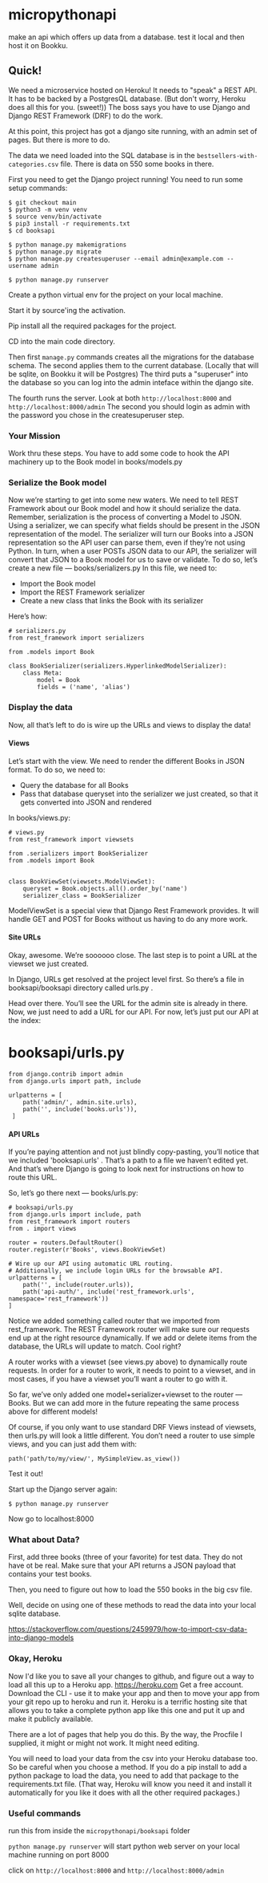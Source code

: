 # micropythonapi
make an api which offers up data from a database. test it local and then host it on Bookku.

## Quick!

We need a microservice hosted on Heroku! It needs to "speak" a REST API. It has to be backed by a PostgresQL database. (But don't worry, Heroku does all this for you. (sweet!))
The boss says you have to use Django and Django REST Framework (DRF) to do the work.

At this point, this project has got a django site running, with an admin set of pages. But there is more to do.

The data we need loaded into the SQL database is in the `bestsellers-with-categories.csv` file. There is data on 550 some books in there.

First you need to get the Django project running! You need to run some setup commands:

```
$ git checkout main
$ python3 -m venv venv
$ source venv/bin/activate
$ pip3 install -r requirements.txt
$ cd booksapi

$ python manage.py makemigrations
$ python manage.py migrate
$ python manage.py createsuperuser --email admin@example.com --username admin

$ python manage.py runserver
```

Create a python virtual env for the project on your local machine.

Start it by source'ing the activation.

Pip install all the required packages for the project.

CD into the main code directory.

Then first `manage.py` commands creates all the migrations for the database schema. The second applies them to the current database. (Locally that will be sqlite, on Bookku it will be Postgres) The third puts a "superuser" into the database so you can log into the admin inteface within the django site.

The fourth runs the server.
Look at both 
`http://localhost:8000` and `http://localhost:8000/admin`
The second you should login as admin with the password you chose in the createsuperuser step.

### Your Mission

Work thru these steps. 
You have to add some code to hook the API machinery up to the Book model in books/models.py

### Serialize the Book model

Now we’re starting to get into some new waters. We need to tell REST Framework about our Book model and how it should serialize the data.
Remember, serialization is the process of converting a Model to JSON. Using a serializer, we can specify what fields should be present in the JSON representation of the model.
The serializer will turn our Books into a JSON representation so the API user can parse them, even if they’re not using Python. In turn, when a user POSTs JSON data to our API, the serializer will convert that JSON to a Book model for us to save or validate.
To do so, let’s create a new file — books/serializers.py
In this file, we need to:

- Import the Book model
- Import the REST Framework serializer
- Create a new class that links the Book with its serializer

Here’s how:

```
# serializers.py
from rest_framework import serializers

from .models import Book

class BookSerializer(serializers.HyperlinkedModelSerializer):
    class Meta:
        model = Book
        fields = ('name', 'alias')
```

### Display the data

Now, all that’s left to do is wire up the URLs and views to display the data!

#### Views

Let’s start with the view. We need to render the different Books in JSON format.
To do so, we need to:

- Query the database for all Books
- Pass that database queryset into the serializer we just created, so that it gets converted into JSON and rendered

In books/views.py:

```
# views.py
from rest_framework import viewsets

from .serializers import BookSerializer
from .models import Book


class BookViewSet(viewsets.ModelViewSet):
    queryset = Book.objects.all().order_by('name')
    serializer_class = BookSerializer
```

ModelViewSet is a special view that Django Rest Framework provides. It will handle GET and POST for Books without us having to do any more work.

#### Site URLs

Okay, awesome. We’re soooooo close. The last step is to point a URL at the viewset we just created.

In Django, URLs get resolved at the project level first. So there’s a file in booksapi/booksapi directory called urls.py .

Head over there. You’ll see the URL for the admin site is already in there. Now, we just need to add a URL for our API. For now, let’s just put our API at the index:

# booksapi/urls.py
```
from django.contrib import admin
from django.urls import path, include

urlpatterns = [
    path('admin/', admin.site.urls),
    path('', include('books.urls')),
 ]
```

#### API URLs

If you’re paying attention and not just blindly copy-pasting, you’ll notice that we included 'booksapi.urls' . That’s a path to a file we haven’t edited yet. And that’s where Django is going to look next for instructions on how to route this URL.

So, let’s go there next — books/urls.py:
```
# booksapi/urls.py
from django.urls import include, path
from rest_framework import routers
from . import views

router = routers.DefaultRouter()
router.register(r'Books', views.BookViewSet)

# Wire up our API using automatic URL routing.
# Additionally, we include login URLs for the browsable API.
urlpatterns = [
    path('', include(router.urls)),
    path('api-auth/', include('rest_framework.urls', namespace='rest_framework'))
]
```

Notice we added something called router that we imported from rest_framework.
The REST Framework router will make sure our requests end up at the right resource dynamically. If we add or delete items from the database, the URLs will update to match. Cool right?

A router works with a viewset (see views.py above) to dynamically route requests. In order for a router to work, it needs to point to a viewset, and in most cases, if you have a viewset you’ll want a router to go with it.

So far, we’ve only added one model+serializer+viewset to the router — Books. But we can add more in the future repeating the same process above for different models! 

Of course, if you only want to use standard DRF Views instead of viewsets, then urls.py will look a little different. You don’t need a router to use simple views, and you can just add them with:

`path('path/to/my/view/', MySimpleView.as_view())`

Test it out!

Start up the Django server again:
```
$ python manage.py runserver
```

Now go to localhost:8000

### What about Data?

First, add three books (three of your favorite) for test data. They do not have ot be real. Make sure that your API returns a JSON payload that contains your test books.

Then, you need to figure out how to load the 550 books in the big csv file.

Well, decide on using one of these methods to read the data into your local sqlite database.

https://stackoverflow.com/questions/2459979/how-to-import-csv-data-into-django-models

### Okay, Heroku

Now I'd like you to save all your changes to github, and figure out a way to load all this up to a Heroku app. https://heroku.com 
Get a free account.
Download the CLI - use it to make your app and then to move your app from your git repo up to heroku and run it.
Heroku is a terrific hosting site that allows you to take a complete python app like this one and put it up and make it publicly available.

There are a lot of pages that help you do this. By the way, the Procfile I supplied, it might or might not work. It might need editing.

You will need to load your data from the csv into your Heroku database too. So be careful when you choose a method. 
If you do a pip install to add a python package to load the data, you need to add that package to the requirements.txt file. 
(That way, Heroku will know you need it and install it automatically for you like it does with all the other required packages.)

### Useful commands

run this from inside the `micropythonapi/booksapi` folder

`python manage.py runserver` will start python web server on your local machine running on port 8000

click on `http://localhost:8000` and `http://localhost:8000/admin` 